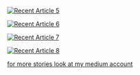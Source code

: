 <a target="_blank" href="https://github-readme-medium-recent-article.vercel.app/medium/@mennashaaban00/5"><img src="https://github-readme-medium-recent-article.vercel.app/medium/@mennashaaban00/5" alt="Recent Article 5"> 

<a target="_blank" href="https://github-readme-medium-recent-article.vercel.app/medium/@mennashaaban00/6"><img src="https://github-readme-medium-recent-article.vercel.app/medium/@mennashaaban00/6" alt="Recent Article 6"> 

<a target="_blank" href="https://github-readme-medium-recent-article.vercel.app/medium/@mennashaaban00/7"><img src="https://github-readme-medium-recent-article.vercel.app/medium/@mennashaaban00/7" alt="Recent Article 7"> 

<a target="_blank" href="https://github-readme-medium-recent-article.vercel.app/medium/@mennashaaban00/8"><img src="https://github-readme-medium-recent-article.vercel.app/medium/@mennashaaban00/8" alt="Recent Article 8"> 
  
  <p>for more stories look at my medium account</p> 
